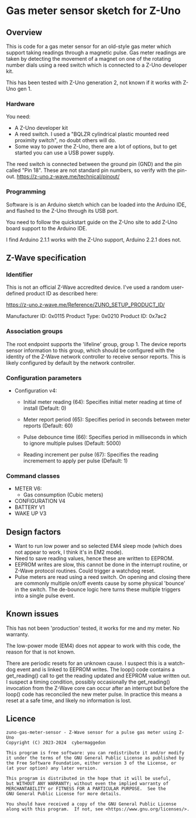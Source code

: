 
# Gas meter sensor sketch for Z-Uno

## Overview

This is code for a gas meter sensor for an old-style gas meter which support
taking readings through a magnetic pulse.  Gas meter readings are taken by
detecting the movement of a magnet on one of the rotating number dials using
a reed switch which is connected to a Z-Uno developer kit.

This has been tested with Z-Uno generation 2, not known if it works with
Z-Uno gen 1.

### Hardware

You need:

- A Z-Uno developer kit
- A reed switch.  I used a "BQLZR cylindrical plastic mounted reed proximity
  switch", no doubt others will do.
- Some way to power the Z-Uno, there are a lot of options, but to get
  started you can use a USB power supply.

The reed switch is connected between the ground pin (GND) and the pin
called "Pin 18".  These are not standard pin numbers, so verify with the
pin-out.  https://z-uno.z-wave.me/technical/pinout/

### Programming

Software is is an Arduino sketch which can be loaded into the Arduino
IDE, and flashed to the Z-Uno through its USB port.

You need to follow the quickstart guide on the Z-Uno site to add Z-Uno
board support to the Arduino IDE.

I find Arduino 2.1.1 works with the Z-Uno support, Arduino 2.2.1 does not.

## Z-Wave specification

### Identifier

This is not an official Z-Wave accredited device.  I've used a random
user-defined product ID as described here:

  https://z-uno.z-wave.me/Reference/ZUNO_SETUP_PRODUCT_ID/

Manufacturer ID:     0x0115
Product Type:        0x0210
Product ID:          0x7ac2

### Association groups

The root endpoint supports the 'lifeline' group, group 1.  The device
reports sensor information to this group, which should be configured
with the identity of the Z-Wave network controller to receive sensor
reports.  This is likely configured by default by the network controller.

### Configuration parameters

- Configuration v4:
  - Initial meter reading (64): Specifies initial meter reading at time of
    install (Default: 0)

  - Meter report period (65): Specifies period in seconds between meter
    reports (Default: 60)

  - Pulse debounce time (66): Specifies period in milliseconds in which to
    ignore multiple pulses (Default: 5000)

  - Reading increment per pulse (67): Specifies the reading incremement to
    apply per pulse (Default: 1)

### Command classes

- METER V6:
  - Gas consumption (Cubic meters)
- CONFIGURATION V4
- BATTERY V1
- WAKE UP V3

## Design factors

- Want to run low power and so selected EM4 sleep mode (which does not
  appear to work, I think it's in EM2 mode).
- Need to save reading values, hence these are written to EEPROM.
- EEPROM writes are slow, this cannot be done in the interrupt routine,
  or Z-Wave protocol routines.  Could trigger a watchdog reset.
- Pulse meters are read using a reed switch.  On opening and closing there
  are commonly multiple on/off events cause by some physical 'bounce' in
  the switch.  The de-bounce logic here turns these multiple triggers into
  a single pulse event.

## Known issues

This has not been 'production' tested, it works for me and my meter.
No warranty.

The low-power mode (EM4) does not appear to work with this code, the reason
for that is not known.

There are periodic resets for an unknown cause.  I suspect this is a
watch-dog event and is linked to EEPROM writes.  The loop() code contains
a get_reading() call to get the reading updated and EEPROM value written
out.  I suspect a timing condition, possibly occasionally the get_reading()
invocation from the Z-Wave core can occur after an interrupt but before
the loop() code has reconciled the new meter pulse.  In practice this means
a reset at a safe time, and likely no information is lost.

## Licence

    zuno-gas-meter-sensor - Z-Wave sensor for a pulse gas meter using Z-Uno
    Copyright (C) 2023-2024  cybermaggedon

    This program is free software: you can redistribute it and/or modify
    it under the terms of the GNU General Public License as published by
    the Free Software Foundation, either version 3 of the License, or
    (at your option) any later version.

    This program is distributed in the hope that it will be useful,
    but WITHOUT ANY WARRANTY; without even the implied warranty of
    MERCHANTABILITY or FITNESS FOR A PARTICULAR PURPOSE.  See the
    GNU General Public License for more details.

    You should have received a copy of the GNU General Public License
    along with this program.  If not, see <https://www.gnu.org/licenses/>.
